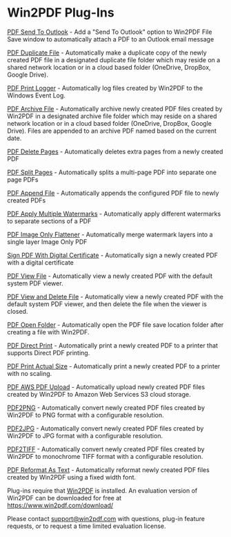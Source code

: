 # Win2PDF Plug-Ins

[PDF Send To Outlook](/plug-in/PDFSendToOutlook) - Add a "Send To Outlook" option to Win2PDF File Save window to automatically attach a PDF to an Outlook email message

[PDF Duplicate File](/plug-in/PDFDuplicateFile) - Automatically make a duplicate copy of the newly created PDF file in a designated duplicate file folder which may reside on a shared network location or in a cloud based folder (OneDrive, DropBox, Google Drive).

[PDF Print Logger](/plug-in/PDFPrintLogger) - Automatically log files created by Win2PDF to the Windows Event Log.

[PDF Archive File](/plug-in/PDFArchiveFile) -  Automatically archive newly created PDF files created by Win2PDF in a designated archive file folder which may reside on a shared network location or in a cloud based folder (OneDrive, DropBox, Google Drive). Files are appended to an archive PDF named based on the current date.

[PDF Delete Pages](/plug-in/PDFDeletePages) - Automatically deletes extra pages from a newly created PDF

[PDF Split Pages](/plug-in/PDFSplitPages) - Automatically splits a multi-page PDF into separate one page PDFs

[PDF Append File](/plug-in/PDFAppendFile) - Automatically appends the configured PDF file to newly created PDFs

[PDF Apply Multiple Watermarks](/plug-in/PDFMultipleWatermarks) - Automatically apply different watermarks to separate sections of a PDF

[PDF Image Only Flattener](/plug-in/PDFImageOnlyFlatten) - Automatically merge watermark layers into a single layer Image Only PDF

[Sign PDF With Digital Certificate](/plug-in/PDFSignWithCertificate) - Automatically sign a newly created PDF with a digital certificate

[PDF View File](/plug-in/PDFViewFile) - Automatically view a newly created PDF with the default system PDF viewer.

[PDF View and Delete File](/plug-in/PDFViewFileAndDelete) - Automatically view a newly created PDF with the default system PDF viewer, and then delete the file when the viewer is closed.

[PDF Open Folder](/plug-in/PDFOpenFolder) - Automatically open the PDF file save location folder after creating a file with Win2PDF.

[PDF Direct Print](/plug-in/PDFDirectPrint) - Automatically print a newly created PDF to a printer that supports Direct PDF printing.

[PDF Print Actual Size](/plug-in/PDFPrintActualSize) - Automatically print a newly created PDF to a printer with no scaling.

[PDF AWS PDF Upload](/plug-in/PDF-AWS-S3-Upload) - Automatically upload newly created PDF files created by Win2PDF to Amazon Web Services S3 cloud storage. 

[PDF2PNG](/plug-in/PDF2PNG) - Automatically convert newly created PDF files created by Win2PDF to PNG format with a configurable resolution. 

[PDF2JPG](/plug-in/PDF2JPG) - Automatically convert newly created PDF files created by Win2PDF to JPG format with a configurable resolution. 

[PDF2TIFF](/plug-in/PDF2TIFF) - Automatically convert newly created PDF files created by Win2PDF to monochrome TIFF format with a configurable resolution. 

[PDF Reformat As Text](/plug-in/PDFReformatAsText) - Automatically reformat newly created PDF files created by Win2PDF using a fixed width font.

Plug-ins require that [Win2PDF](https://www.win2pdf.com) is installed.  An evaluation version of Win2PDF can be downloaded for free at https://www.win2pdf.com/download/ 

Please contact support@win2pdf.com with questions, plug-in feature requests, or to request a time limited evaluation license.
